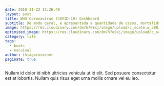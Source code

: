 ```yaml
---
date: 2018-11-22 12:26:40
layout: post
title: WHO Coronavirus (COVID-19) Dashboard
subtitle: De modo geral, é apresentada a quantidade de casos, mortalidade, e os são apresentados os casos confirmados por regiões, território ou país. Já em medidas, são apresentado dados sobre  Saúde pública e medidas sociais (PHSM) em uso.  
image: https://res.cloudinary.com/dm7h7e8xj/image/upload/c_scale,w_380/v1559822138/theme9_v273a9.jpg
optimized_image: https://res.cloudinary.com/dm7h7e8xj/image/upload/c_scale,w_380/v1559822138/theme9_v273a9.jpg
category: life
tags:
  - books
  - nacuinal
author: thiagorossener
paginate: true
---
```

<!--page-->

Nullam id dolor id nibh ultricies vehicula ut id elit. Sed posuere consectetur est at lobortis. Nullam quis risus eget urna mollis ornare vel eu leo.










